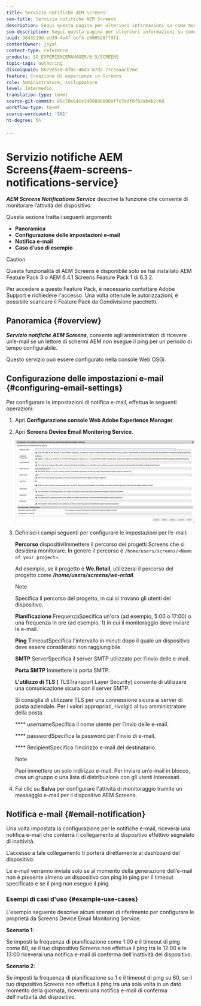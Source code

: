 ```yaml
---
title: Servizio notifiche AEM Screens
seo-title: Servizio notifiche AEM Screens
description: Segui questa pagina per ulteriori informazioni su come monitorare l’attività del dispositivo.
seo-description: Segui questa pagina per ulteriori informazioni su come monitorare l’attività del dispositivo.
uuid: 9843219d-ed39-4e4f-bef4-e500528ff9f1
contentOwner: jsyal
content-type: reference
products: SG_EXPERIENCEMANAGER/6.5/SCREENS
topic-tags: authoring
discoiquuid: 8879e510-4f0e-46da-87d2-77c5aaacb26e
feature: Creazione di esperienze in Screens
role: Amministratore, sviluppatore
level: Intermedio
translation-type: tm+mt
source-git-commit: 89c70e64ce1409888800af7c7edfbf92ab4b2c68
workflow-type: tm+mt
source-wordcount: '561'
ht-degree: 5%

---
```



# Servizio notifiche AEM Screens{#aem-screens-notifications-service}

<!--removed from metadata: admitteddomains: @adobe.com;@caesars.com-->

***AEM Screens Notifications Service*** descrive la funzione che consente di monitorare l’attività del dispositivo.

Questa sezione tratta i seguenti argomenti:

* **Panoramica**
* **Configurazione delle impostazioni e-mail**
* **Notifica e-mail**
* **Caso d’uso di esempio**

>[!CAUTION]
>
>Questa funzionalità di AEM Screens è disponibile solo se hai installato AEM Feature Pack 3 o AEM 6.4.1 Screens Feature Pack 1 di 6.3.2.
>
>Per accedere a questo Feature Pack, è necessario contattare Adobe Support e richiedere l&#39;accesso. Una volta ottenute le autorizzazioni, è possibile scaricare il Feature Pack da Condivisione pacchetti.

## Panoramica {#overview}

***Servizio notifiche AEM Screens***, consente agli amministratori di ricevere un’e-mail se un lettore di schermi AEM non esegue il ping per un periodo di tempo configurabile.

Questo servizio può essere configurato nella console Web OSGi.

## Configurazione delle impostazioni e-mail {#configuring-email-settings}

Per configurare le impostazioni di notifica e-mail, effettua le seguenti operazioni:

1. Apri **Configurazione console Web Adobe Experience Manager**.
1. Apri **Screens Device Email Monitoring Service**.

   ![screen_shot_2018-04-26at44602pm](assets/screen_shot_2018-04-26at44602pm.png)

1. Definisci i campi seguenti per configurare le impostazioni per l’e-mail:

   **Percorso** dispositiviImmettere il percorso dei progetti Screens che si desidera monitorare. In genere il percorso è `/home/users/screens/<Name of your project>`.

   Ad esempio, se il progetto è **We.Retail**, utilizzerai il percorso del progetto come ***/home/users/screens/we-retail***.

   >[!NOTE]
   >
   >Specifica il percorso del progetto, in cui si trovano gli utenti del dispositivo.

   **Pianificazione** FrequenzaSpecifica un&#39;ora (ad esempio, 5:00 o 17:00) o una frequenza in ore (ad esempio, 1) in cui il monitoraggio deve inviare le e-mail.

   **Ping** TimeoutSpecifica l&#39;intervallo in minuti dopo il quale un dispositivo deve essere considerato non raggiungibile.

   **SMTP** ServerSpecifica il server SMTP utilizzato per l&#39;invio delle e-mail.

   **Porta SMTP** Immettere la porta SMTP.

   **L&#39;utilizzo di TLS (** TLSTransport Layer Security) consente di utilizzare una comunicazione sicura con il server SMTP.

   Si consiglia di utilizzare TLS per una connessione sicura ai server di posta aziendale. Per i valori appropriati, rivolgiti al tuo amministratore della posta.

   **** usernameSpecifica il nome utente per l’invio delle e-mail.

   **** passwordSpecifica la password per l’invio di e-mail.

   **** RecipientSpecifica l’indirizzo e-mail del destinatario.

   >[!NOTE]
   >
   >Puoi immettere un solo indirizzo e-mail. Per inviare un’e-mail in blocco, crea un gruppo o una lista di distribuzione con gli utenti interessati.

1. Fai clic su **Salva** per configurare l&#39;attività di monitoraggio tramite un messaggio e-mail per il dispositivo AEM Screens.

## Notifica e-mail {#email-notification}

Una volta impostata la configurazione per le notifiche e-mail, riceverai una notifica e-mail che conterrà il collegamento al dispositivo effettivo segnalato di inattività.

L’accesso a tale collegamento ti porterà direttamente al dashboard del dispositivo.

Le e-mail verranno inviate solo se al momento della generazione dell’e-mail non è presente almeno un dispositivo con ping in ping per il timeout specificato e se il ping non esegue il ping.

### Esempi di casi d&#39;uso {#example-use-cases}

L&#39;esempio seguente descrive alcuni scenari di riferimento per configurare le proprietà da Screens Device Email Monitoring Service.

**Scenario 1**:

Se imposti la frequenza di pianificazione come 1:00 e il timeout di ping come 60, se il tuo dispositivo Screens non effettua il ping tra le 12:00 e le 13:00 riceverai una notifica e-mail di conferma dell’inattività del dispositivo.

**Scenario 2**:

Se imposti la frequenza di pianificazione su 1 e il timeout di ping su 60, se il tuo dispositivo Screens non effettua il ping tra una sola volta in un dato momento della giornata, riceverai una notifica e-mail di conferma dell’inattività del dispositivo.
